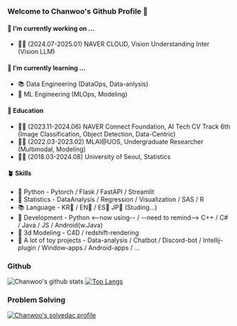 ### Welcome to Chanwoo's Github Profile 👋

#### 🔭 I’m currently working on ...
- 🧑‍💼 (2024.07-2025.01) NAVER CLOUD, Vision Understanding Inter (Vision LLM)

#### 🌱 I’m currently learning ...
- 📚 Data Engineering (DataOps, Data-anlysis)
- 🤖 ML Engineering (MLOps, Modeling)

#### 🏫 Education 
- 🧑‍💻 (2023.11-2024.06) NAVER Connect Foundation, AI Tech CV Track 6th (Image Classification, Object Detection, Data-Centric)
- 👨‍🔬 (2022.03-2023.02) MLAI@UOS, Undergraduate Researcher (Multimodal, Modeling)
- 🧑‍🎓 (2018.03-2024.08) University of Seoul, Statistics

#### 🪴 Skills
- 🐍 Python - Pytorch / Flask / FastAPI / Streamlit
- 🎲 Statistics - DataAnalysis / Regression / Visualization / SAS / R
- 📚 Language - KR🥇 / EN🥈 / ES🥉 JP🥉 (Studing...)
- 🤖 Development - Python <--now using-- / --need to remind--> C++ / C# / Java / JS / Android(w.Java)
- 🎨 3d Modeling - C4D / redshift-rendering
- 👾 A lot of toy projects - Data-analysis / Chatbot / Discord-bot / Intellij-plugin / Window-apps / Android-apps / ...

### Github
![Chanwoo's github stats](https://github-readme-stats.vercel.app/api?username=uowol&show_icons=true&hide_border=true) 
[![Top Langs](https://github-readme-stats.vercel.app/api/top-langs/?username=uowol&layout=compact)](https://github.com/uowol/github-readme-stats)

### Problem Solving
[![Chanwoo's solvedac profile](http://mazassumnida.wtf/api/v2/generate_badge?boj=kcw6621)](https://solved.ac/profile/kcw6621)
